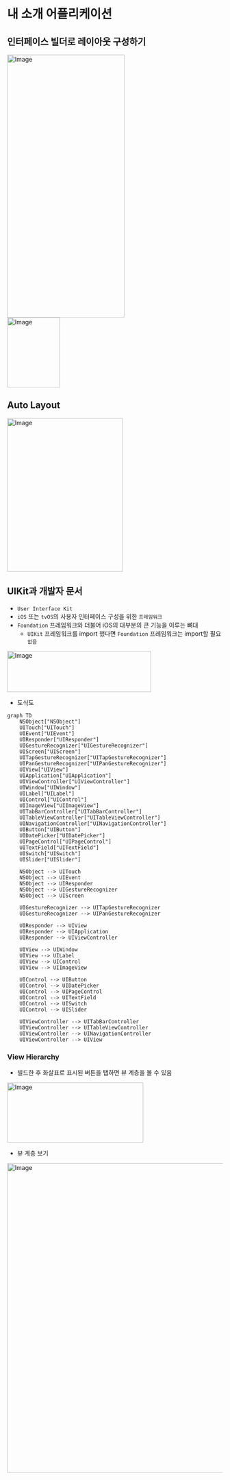 # 내 소개 어플리케이션

## 인터페이스 빌더로 레이아웃 구성하기
<img width="274" height="613" alt="Image" src="https://github.com/user-attachments/assets/e6a684ef-9845-4211-8792-1bb99d2d4169" />
<br>

<img width="123" height="163" alt="Image" src="https://github.com/user-attachments/assets/ee424f3a-4f1c-4757-ad60-f8d4fdf48c43" />

## Auto Layout
<img width="270" height="358" alt="Image" src="https://github.com/user-attachments/assets/3b60a668-bcf4-4ba5-be09-1402ff1d5d5f" />

## UIKit과 개발자 문서
- `User Interface Kit`
- `iOS` 또는 `tvOS`의 사용자 인터페이스 구성을 위한 `프레임워크`
- `Foundation` 프레임워크와 더불어 iOS의 대부분의 큰 기능을 이루는 뼈대
    - `UIKit` 프레임워크를 import 했다면 `Foundation` 프레임워크는 import할 필요 `없음`

<img width="336" height="96" alt="Image" src="https://github.com/user-attachments/assets/cf1bd5b5-1e68-441b-a395-6d17b24386b6" />

- 도식도
```mermaid
graph TD
    NSObject["NSObject"]
    UITouch["UITouch"]
    UIEvent["UIEvent"]
    UIResponder["UIResponder"]
    UIGestureRecognizer["UIGestureRecognizer"]
    UIScreen["UIScreen"]
    UITapGestureRecognizer["UITapGestureRecognizer"]
    UIPanGestureRecognizer["UIPanGestureRecognizer"]
    UIView["UIView"]
    UIApplication["UIApplication"]
    UIViewController["UIViewController"]
    UIWindow["UIWindow"]
    UILabel["UILabel"]
    UIControl["UIControl"]
    UIImageView["UIImageView"]
    UITabBarController["UITabBarController"]
    UITableViewController["UITableViewController"]
    UINavigationController["UINavigationController"]
    UIButton["UIButton"]
    UIDatePicker["UIDatePicker"]
    UIPageControl["UIPageControl"]
    UITextField["UITextField"]
    UISwitch["UISwitch"]
    UISlider["UISlider"]

    NSObject --> UITouch
    NSObject --> UIEvent
    NSObject --> UIResponder
    NSObject --> UIGestureRecognizer
    NSObject --> UIScreen

    UIGestureRecognizer --> UITapGestureRecognizer
    UIGestureRecognizer --> UIPanGestureRecognizer

    UIResponder --> UIView
    UIResponder --> UIApplication
    UIResponder --> UIViewController

    UIView --> UIWindow
    UIView --> UILabel
    UIView --> UIControl
    UIView --> UIImageView

    UIControl --> UIButton
    UIControl --> UIDatePicker
    UIControl --> UIPageControl
    UIControl --> UITextField
    UIControl --> UISwitch
    UIControl --> UISlider

    UIViewController --> UITabBarController
    UIViewController --> UITableViewController
    UIViewController --> UINavigationController
    UIViewController --> UIView
```

### View Hierarchy
- 빌드한 후 화살표로 표시된 버튼을 탭하면 뷰 계층을 볼 수 있음
<img width="318" height="140" alt="Image" src="https://github.com/user-attachments/assets/696ea4e4-c94f-43d0-936b-7816666cf0d2" />

- 뷰 계층 보기
<img width="550" height="722" alt="Image" src="https://github.com/user-attachments/assets/47023cfa-7211-4f27-b40c-926b7a821ff3" />